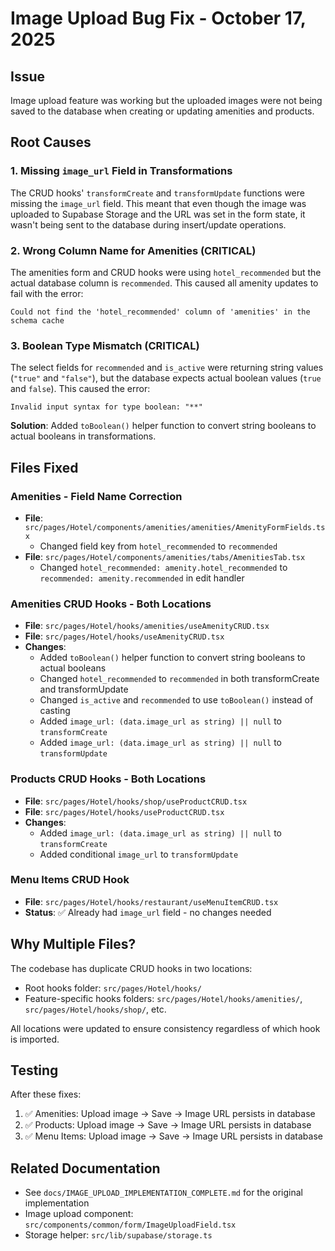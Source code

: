 # Image Upload Bug Fix - October 17, 2025

## Issue

Image upload feature was working but the uploaded images were not being saved to the database when creating or updating amenities and products.

## Root Causes

### 1. Missing `image_url` Field in Transformations

The CRUD hooks' `transformCreate` and `transformUpdate` functions were missing the `image_url` field. This meant that even though the image was uploaded to Supabase Storage and the URL was set in the form state, it wasn't being sent to the database during insert/update operations.

### 2. Wrong Column Name for Amenities (CRITICAL)

The amenities form and CRUD hooks were using `hotel_recommended` but the actual database column is `recommended`. This caused all amenity updates to fail with the error:

```
Could not find the 'hotel_recommended' column of 'amenities' in the schema cache
```

### 3. Boolean Type Mismatch (CRITICAL)

The select fields for `recommended` and `is_active` were returning string values (`"true"` and `"false"`), but the database expects actual boolean values (`true` and `false`). This caused the error:

```
Invalid input syntax for type boolean: "**"
```

**Solution**: Added `toBoolean()` helper function to convert string booleans to actual booleans in transformations.

## Files Fixed

### Amenities - Field Name Correction

- **File**: `src/pages/Hotel/components/amenities/amenities/AmenityFormFields.tsx`
  - Changed field key from `hotel_recommended` to `recommended`
- **File**: `src/pages/Hotel/components/amenities/tabs/AmenitiesTab.tsx`
  - Changed `hotel_recommended: amenity.hotel_recommended` to `recommended: amenity.recommended` in edit handler

### Amenities CRUD Hooks - Both Locations

- **File**: `src/pages/Hotel/hooks/amenities/useAmenityCRUD.tsx`
- **File**: `src/pages/Hotel/hooks/useAmenityCRUD.tsx`
- **Changes**:
  - Added `toBoolean()` helper function to convert string booleans to actual booleans
  - Changed `hotel_recommended` to `recommended` in both transformCreate and transformUpdate
  - Changed `is_active` and `recommended` to use `toBoolean()` instead of casting
  - Added `image_url: (data.image_url as string) || null` to `transformCreate`
  - Added `image_url: (data.image_url as string) || null` to `transformUpdate`

### Products CRUD Hooks - Both Locations

- **File**: `src/pages/Hotel/hooks/shop/useProductCRUD.tsx`
- **File**: `src/pages/Hotel/hooks/useProductCRUD.tsx`
- **Changes**:
  - Added `image_url: (data.image_url as string) || null` to `transformCreate`
  - Added conditional `image_url` to `transformUpdate`

### Menu Items CRUD Hook

- **File**: `src/pages/Hotel/hooks/restaurant/useMenuItemCRUD.tsx`
- **Status**: ✅ Already had `image_url` field - no changes needed

## Why Multiple Files?

The codebase has duplicate CRUD hooks in two locations:

- Root hooks folder: `src/pages/Hotel/hooks/`
- Feature-specific hooks folders: `src/pages/Hotel/hooks/amenities/`, `src/pages/Hotel/hooks/shop/`, etc.

All locations were updated to ensure consistency regardless of which hook is imported.

## Testing

After these fixes:

1. ✅ Amenities: Upload image → Save → Image URL persists in database
2. ✅ Products: Upload image → Save → Image URL persists in database
3. ✅ Menu Items: Upload image → Save → Image URL persists in database

## Related Documentation

- See `docs/IMAGE_UPLOAD_IMPLEMENTATION_COMPLETE.md` for the original implementation
- Image upload component: `src/components/common/form/ImageUploadField.tsx`
- Storage helper: `src/lib/supabase/storage.ts`
